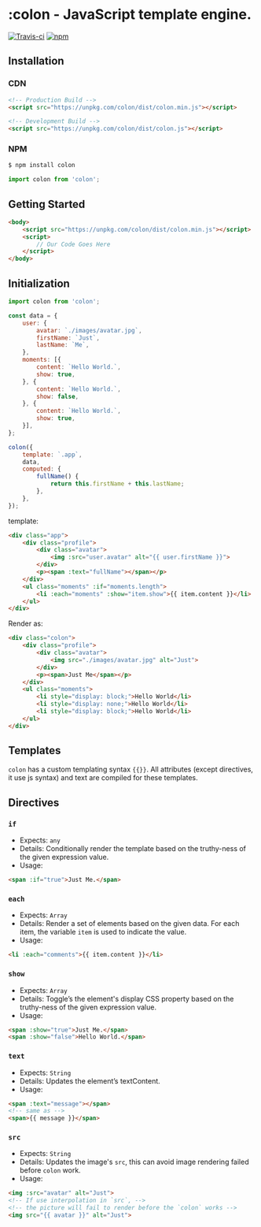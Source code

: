 <!-- ![Banner](./images/banner.png) -->

# :colon - JavaScript template engine.

[![Travis-ci](https://travis-ci.org/colonjs/colon.svg?branch=master)](https://travis-ci.org/colonjs/colon)
[![npm](https://img.shields.io/npm/v/colon.svg)](https://www.npmjs.com/package/colon)

## Installation

### CDN

```html
<!-- Production Build -->
<script src="https://unpkg.com/colon/dist/colon.min.js"></script>

<!-- Development Build -->
<script src="https://unpkg.com/colon/dist/colon.js"></script>
```

### NPM

```bash
$ npm install colon
```

```js
import colon from 'colon';
```

## Getting Started

```html
<body>
    <script src="https://unpkg.com/colon/dist/colon.min.js"></script>
    <script>
        // Our Code Goes Here
    </script>
</body>
```

## Initialization

```js
import colon from 'colon';

const data = {
    user: {
        avatar: `./images/avatar.jpg`,
        firstName: `Just`,
        lastName: `Me`,
    },
    moments: [{
        content: `Hello World.`,
        show: true,
    }, {
        content: `Hello World.`,
        show: false,
    }, {
        content: `Hello World.`,
        show: true,
    }],
};

colon({
    template: `.app`,
    data,
    computed: {
        fullName() {
            return this.firstName + this.lastName;
        },
    },
});
```

template:

```html
<div class="app">
    <div class="profile">
        <div class="avatar">
            <img :src="user.avatar" alt="{{ user.firstName }}">
        </div>
        <p><span :text="fullName"></span></p>
    </div>
    <ul class="moments" :if="moments.length">
        <li :each="moments" :show="item.show">{{ item.content }}</li>
    </ul>
</div>
```

Render as:

```html
<div class="colon">
    <div class="profile">
        <div class="avatar">
            <img src="./images/avatar.jpg" alt="Just">
        </div>
        <p><span>Just Me</span></p>
    </div>
    <ul class="moments">
        <li style="display: block;">Hello World</li>
        <li style="display: none;">Hello World</li>
        <li style="display: block;">Hello World</li>
    </ul>
</div>
```

## Templates

`colon` has a custom templating syntax `{{}}`. All attributes (except directives, it use js syntax) and text are compiled for these templates.

## Directives

### `if`

- Expects: `any`
- Details: Conditionally render the template based on the truthy-ness of the given expression value.
- Usage:

```html
<span :if="true">Just Me.</span>
```

### `each`

- Expects: `Array`
- Details: Render a set of elements based on the given data. For each item, the variable `item` is used to indicate the value.
- Usage:

```html
<li :each="comments">{{ item.content }}</li>
```

### `show`

- Expects: `Array`
- Details: Toggle’s the element's display CSS property based on the truthy-ness of the given expression value.
- Usage:

```html
<span :show="true">Just Me.</span>
<span :show="false">Hello World.</span>
```

### `text`

- Expects: `String`
- Details: Updates the element’s textContent.
- Usage:

```html
<span :text="message"></span>
<!-- same as -->
<span>{{ message }}</span>
```

### `src`

- Expects: `String`
- Details: Updates the image's `src`, this can avoid image rendering failed before `colon` work.
- Usage:

```html
<img :src="avatar" alt="Just">
<!-- If use interpolation in `src`, -->
<!-- the picture will fail to render before the `colon` works -->
<img src="{{ avatar }}" alt="Just">
```
